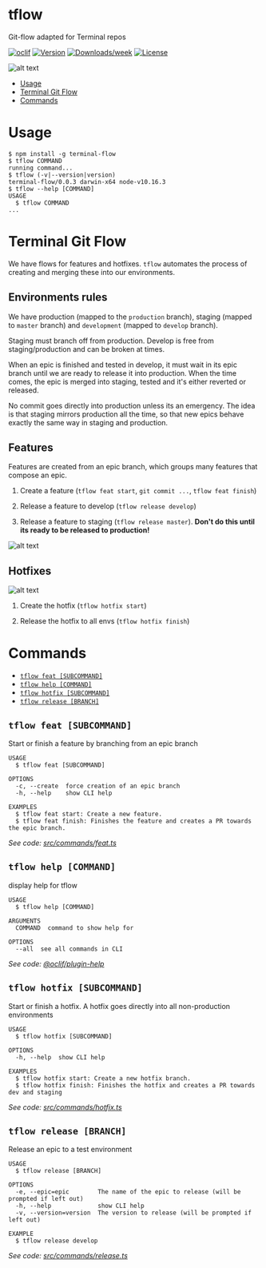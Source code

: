 tflow
=====

Git-flow adapted for Terminal repos

[![oclif](https://img.shields.io/badge/cli-oclif-brightgreen.svg)](https://oclif.io)
[![Version](https://img.shields.io/npm/v/tflow.svg)](https://npmjs.org/package/tflow)
[![Downloads/week](https://img.shields.io/npm/dw/tflow.svg)](https://npmjs.org/package/tflow)
[![License](https://img.shields.io/npm/l/tflow.svg)](https://github.com/Terminal-Systems/tflow/blob/master/package.json)

![alt text](https://storage.googleapis.com/terminal-ci/docs/tflow-preview.gif "Preview")

<!-- toc -->
* [Usage](#usage)
* [Terminal Git Flow](#terminal-git-flow)
* [Commands](#commands)
<!-- tocstop -->

# Usage
<!-- usage -->
```sh-session
$ npm install -g terminal-flow
$ tflow COMMAND
running command...
$ tflow (-v|--version|version)
terminal-flow/0.0.3 darwin-x64 node-v10.16.3
$ tflow --help [COMMAND]
USAGE
  $ tflow COMMAND
...
```
<!-- usagestop -->

# Terminal Git Flow

We have flows for features and hotfixes. `tflow` automates the process of creating and merging these into our environments.

## Environments rules

We have production (mapped to the `production` branch), staging (mapped to `master` branch) and `development` (mapped to `develop` branch).

Staging must branch off from production. Develop is free from staging/production and can be broken at times.

When an epic is finished and tested in develop, it must wait in its epic branch until we are ready to release it into production. When the time comes, the epic is merged into staging, tested and it's either reverted or released.

No commit goes directly into production unless its an emergency. The idea is that staging mirrors production all the time, so that new epics behave exactly the same way in staging and production.

## Features

Features are created from an epic branch, which groups many features that compose an epic.

1. Create a feature (`tflow feat start`, `git commit ...`, `tflow feat finish`)

2. Release a feature to develop (`tflow release develop`)

3. Release a feature to staging (`tflow release master`). **Don't do this until its ready to be released to production!**

![alt text](https://storage.googleapis.com/terminal-ci/docs/Branch%20feature%20flow.png "Feature flow")

## Hotfixes

![alt text](https://storage.googleapis.com/terminal-ci/docs/Branch%20hotfix%20flow.png "Hotfix flow")

1. Create the hotfix (`tflow hotfix start`)

2. Release the hotfix to all envs (`tflow hotfix finish`)

# Commands
<!-- commands -->
* [`tflow feat [SUBCOMMAND]`](#tflow-feat-subcommand)
* [`tflow help [COMMAND]`](#tflow-help-command)
* [`tflow hotfix [SUBCOMMAND]`](#tflow-hotfix-subcommand)
* [`tflow release [BRANCH]`](#tflow-release-branch)

## `tflow feat [SUBCOMMAND]`

Start or finish a feature by branching from an epic branch

```
USAGE
  $ tflow feat [SUBCOMMAND]

OPTIONS
  -c, --create  force creation of an epic branch
  -h, --help    show CLI help

EXAMPLES
  $ tflow feat start: Create a new feature.
  $ tflow feat finish: Finishes the feature and creates a PR towards the epic branch.
```

_See code: [src/commands/feat.ts](https://github.com/Terminal-Systems/tflow/blob/v0.0.3/src/commands/feat.ts)_

## `tflow help [COMMAND]`

display help for tflow

```
USAGE
  $ tflow help [COMMAND]

ARGUMENTS
  COMMAND  command to show help for

OPTIONS
  --all  see all commands in CLI
```

_See code: [@oclif/plugin-help](https://github.com/oclif/plugin-help/blob/v2.2.1/src/commands/help.ts)_

## `tflow hotfix [SUBCOMMAND]`

Start or finish a hotfix. A hotfix goes directly into all non-production environments

```
USAGE
  $ tflow hotfix [SUBCOMMAND]

OPTIONS
  -h, --help  show CLI help

EXAMPLES
  $ tflow hotfix start: Create a new hotfix branch.
  $ tflow hotfix finish: Finishes the hotfix and creates a PR towards dev and staging
```

_See code: [src/commands/hotfix.ts](https://github.com/Terminal-Systems/tflow/blob/v0.0.3/src/commands/hotfix.ts)_

## `tflow release [BRANCH]`

Release an epic to a test environment

```
USAGE
  $ tflow release [BRANCH]

OPTIONS
  -e, --epic=epic        The name of the epic to release (will be prompted if left out)
  -h, --help             show CLI help
  -v, --version=version  The version to release (will be prompted if left out)

EXAMPLE
  $ tflow release develop
```

_See code: [src/commands/release.ts](https://github.com/Terminal-Systems/tflow/blob/v0.0.3/src/commands/release.ts)_
<!-- commandsstop -->

